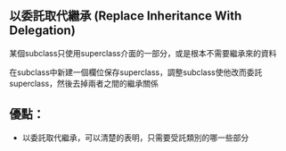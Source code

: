 ## 以委託取代繼承 (Replace Inheritance With Delegation)

某個subclass只使用superclass介面的一部分，或是根本不需要繼承來的資料

在subclass中新建一個欄位保存superclass，調整subclass使他改而委託superclass，然後去掉兩者之間的繼承關係

## 優點：
* 以委託取代繼承，可以清楚的表明，只需要受託類別的哪一些部分




